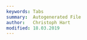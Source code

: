 ```yaml
---
keywords: Tabs
summary:  Autogenerated File
author:   Christoph Hart
modified: 18.03.2019
---
```

  